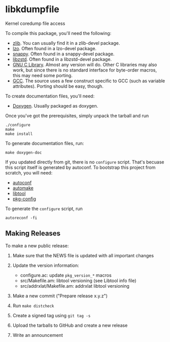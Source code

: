 libkdumpfile
============

Kernel coredump file access

To compile this package, you'll need the following:

* [zlib](http://www.zlib.net/). You can usually find it in a zlib-devel
  package.
* [lzo](http://www.oberhumer.com/opensource/lzo/). Often found in a
  lzo-devel package.
* [snappy](https://github.com/google/snappy). Often found in a snappy-devel
   package.
* [libzstd](https://github.com/facebook/zstd). Often found in a libzstd-devel
  package.
* [GNU C Library](http://www.gnu.org/software/libc/libc.html). Almost
  any version will do. Other C libraries may also work, but since there
  is no standard interface for byte-order macros, this may need some porting.
* [GCC](http://gcc.gnu.org/). The source uses a few construct specific
  to GCC (such as variable attributes). Porting should be easy, though.

To create documentation files, you'll need:

* [Doxygen](http://www.doxygen.org/). Usually packaged as doxygen.

Once you've got the prerequisites, simply unpack the tarball and run


	./configure
	make
	make install

To generate documentation files, run:

	make doxygen-doc

If you updated directly from git, there is no `configure` script. That's
becuase this script itself is generated by autoconf. To bootstrap this
project from scratch, you will need:

* [autoconf](https://www.gnu.org/software/autoconf/)
* [automake](https://www.gnu.org/software/automake/)
* [libtool](https://www.gnu.org/software/libtool/)
* [pkg-config](https://www.freedesktop.org/wiki/Software/pkg-config/)

To generate the `configure` script, run

	autoreconf -fi

Making Releases
---------------

To make a new public release:

1. Make sure that the NEWS file is updated with all important changes
2. Update the version information:
    * configure.ac: update `pkg_version_*` macros
    * src/Makefile.am: libtool versioning (see Libtool info file)
    * src/addrxlat/Makefile.am: addrxlat libtool versioning

3. Make a new commit ("Prepare release x.y.z")
4. Run `make distcheck`
5. Create a signed tag using `git tag -s`
6. Upload the tarballs to GitHub and create a new release
7. Write an announcement
